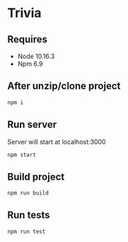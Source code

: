 # Trivia

## Requires
- Node 10.16.3
- Npm 6.9

## After unzip/clone project
```bash
npm i
```

## Run server
Server will start at localhost:3000
```bash
npm start
```

## Build project
```bash
npm run build
```

## Run tests
```bash
npm run test
```